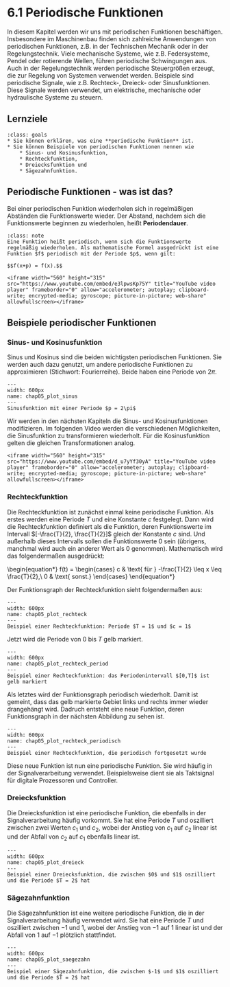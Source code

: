 # 6.1 Periodische Funktionen

In diesem Kapitel werden wir uns mit periodischen Funktionen beschäftigen.
Insbesondere im Maschinenbau finden sich zahlreiche Anwendungen von periodischen
Funktionen, z.B. in der Technischen Mechanik oder in der Regelungstechnik. Viele
mechanische Systeme, wie z.B. Federsysteme, Pendel oder rotierende Wellen,
führen periodische Schwingungen aus. Auch in der Regelungstechnik werden
periodische Steuergrößen erzeugt, die zur Regelung von Systemen verwendet
werden. Beispiele sind periodische Signale, wie z.B. Rechteck-, Dreieck- oder
Sinusfunktionen. Diese Signale werden verwendet, um elektrische, mechanische
oder hydraulische Systeme zu steuern.

## Lernziele 

```{admonition} Lernziele
:class: goals
* Sie können erklären, was eine **periodische Funktion** ist.
* Sie können Beispiele von periodischen Funktionen nennen wie
    * Sinus- und Kosinusfunktion,
    * Rechteckfunktion,
    * Dreiecksfunktion und
    * Sägezahnfunktion.
```

## Periodische Funktionen - was ist das?

Bei einer periodischen Funktion wiederholen sich in regelmäßigen Abständen die Funktionswerte wieder. Der Abstand, nachdem sich die Funktionswerte beginnen zu wiederholen, heißt **Periodendauer**.

```{admonition} Was ist ... eine periodische Funktion?
:class: note
Eine Funktion heißt periodisch, wenn sich die Funktionswerte regelmäßig wiederholen. Als mathematische Formel ausgedrückt ist eine Funktion $f$ periodisch mit der Periode $p$, wenn gilt:

$$f(x+p) = f(x).$$

```

```{dropdown} Video "Periodische Funktion" von lernflix
<iframe width="560" height="315" src="https://www.youtube.com/embed/e3lpwsKp75Y" title="YouTube video player" frameborder="0" allow="accelerometer; autoplay; clipboard-write; encrypted-media; gyroscope; picture-in-picture; web-share" allowfullscreen></iframe>
```

## Beispiele periodischer Funktionen

### Sinus- und Kosinusfunktion

Sinus und Kosinus sind die beiden wichtigsten periodischen Funktionen. Sie werden auch dazu genutzt, um andere periodische Funktionen zu approximieren (Stichwort: Fourierreihe). Beide haben eine Periode von $2\pi$.

```{figure} pics/plot_sinus.png
---
width: 600px
name: chap05_plot_sinus
---
Sinusfunktion mit einer Periode $p = 2\pi$
```

Wir werden in den nächsten Kapiteln die Sinus- und Kosinusfunktionen
modifizieren. Im folgenden Video werden die verschiedenen Möglichkeiten, die
Sinusfunktion zu transformieren wiederholt. Für die Kosinusfunktion gelten die
gleichen Transformationen analog.

```{dropdown} Video "Sinusfunktion Transformation" von Daniel Jung
<iframe width="560" height="315" src="https://www.youtube.com/embed/d_u7yYf30yA" title="YouTube video player" frameborder="0" allow="accelerometer; autoplay; clipboard-write; encrypted-media; gyroscope; picture-in-picture; web-share" allowfullscreen></iframe>
```

### Rechteckfunktion

Die Rechteckfunktion ist zunächst einmal keine periodische Funktion. Als erstes
werden eine Periode $T$ und eine Konstante $c$ festgelegt. Dann wird die
Rechteckfunktion definiert als die Funktion, deren Funktionswerte im Intervall
$[-\frac{T}{2}, \frac{T}{2}]$ gleich der Konstante $c$ sind. Und außerhalb
dieses Intervalls sollen die Funktionswerte 0 sein (übrigens, manchmal wird auch
ein anderer Wert als 0 genommen). Mathematisch wird das folgendermaßen
ausgedrückt:

\begin{equation*} 
f(t) = 
\begin{cases} 
c & \text{ für } -\frac{T}{2} \leq x \leq \frac{T}{2},\\
0 & \text{ sonst.} 
\end{cases} 
\end{equation*}

Der Funktionsgraph der Rechteckfunktion sieht folgendermaßen aus:

```{figure} pics/plot_rechteck.png
---
width: 600px
name: chap05_plot_rechteck
---
Beispiel einer Rechteckfunktion: Periode $T = 1$ und $c = 1$
```

Jetzt wird die Periode von $0$ bis $T$ gelb markiert.

```{figure} pics/plot_rechteck_period.png
---
width: 600px
name: chap05_plot_rechteck_period
---
Beispiel einer Rechteckfunktion: das Periodenintervall $[0,T]$ ist gelb markiert
```

Als letztes wird der Funktionsgraph periodisch wiederholt. Damit ist gemeint,
dass das gelb markierte Gebiet links und rechts immer wieder drangehängt wird.
Dadruch entsteht eine neue Funktion, deren Funktionsgraph in der nächsten
Abbildung zu sehen ist.

```{figure} pics/plot_rechteck_periodisch.png
---
width: 600px
name: chap05_plot_rechteck_periodisch
---
Beispiel einer Rechteckfunktion, die periodisch fortgesetzt wurde
```

Diese neue Funktion ist nun eine periodische Funktion. Sie wird häufig in der
Signalverarbeitung verwendet. Beispielsweise dient sie als Taktsignal für
digitale Prozessoren und Controller. 

### Dreiecksfunktion 

Die Dreiecksfunktion ist eine periodische Funktion, die ebenfalls in der
Signalverarbeitung häufig vorkommt. Sie hat eine Periode $T$ und oszilliert
zwischen zwei Werten $c_1$ und $c_2$, wobei der Anstieg von $c_1$ auf $c_2$
linear ist und der Abfall von $c_2$ auf $c_1$ ebenfalls linear ist. 

```{figure} pics/plot_dreieck.png
---
width: 600px
name: chap05_plot_dreieck
---
Beispiel einer Dreiecksfunktion, die zwischen $0$ und $1$ oszilliert und die Periode $T = 2$ hat
```

### Sägezahnfunktion

Die Sägezahnfunktion ist eine weitere periodische Funktion, die in der
Signalverarbeitung häufig verwendet wird. Sie hat eine Periode $T$ und
oszilliert zwischen $-1$ und $1$, wobei der Anstieg von $-1$ auf $1$ linear ist
und der Abfall von $1$ auf $-1$ plötzlich stattfindet. 

```{figure} pics/plot_saegezahn.png
---
width: 600px
name: chap05_plot_saegezahn
---
Beispiel einer Sägezahnfunktion, die zwischen $-1$ und $1$ oszilliert und die Periode $T = 2$ hat
```